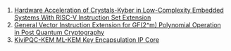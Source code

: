 1. [Hardware Acceleration of Crystals-Kyber in Low-Complexity Embedded Systems With RISC-V Instruction Set Extension](!https://ieeexplore.ieee.org/document/10562296)
2. [General Vector Instruction Extension for GF(2^m) Polynomial Operation in Post Quantum Cryptography](!https://ieeexplore.ieee.org/document/10396597)
3. [KiviPQC-KEM ML-KEM Key Encapsulation IP Core](!https://www.cast-inc.com/security/encryption-primitives/kivipqc-kem)
